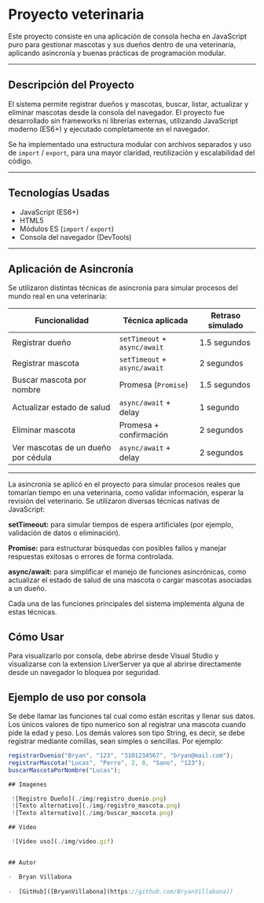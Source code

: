 # Proyecto veterinaria

Este proyecto consiste en una aplicación de consola hecha en JavaScript puro para gestionar mascotas y sus dueños dentro de una veterinaria, aplicando asincronía y buenas prácticas de programación modular.

---

## Descripción del Proyecto

El sistema permite registrar dueños y mascotas, buscar, listar, actualizar y eliminar mascotas desde la consola del navegador. El proyecto fue desarrollado sin frameworks ni librerías externas, utilizando JavaScript moderno (ES6+) y ejecutado completamente en el navegador.

Se ha implementado una estructura modular con archivos separados y uso de `import` / `export`, para una mayor claridad, reutilización y escalabilidad del código.

---

## Tecnologías Usadas

- JavaScript (ES6+)
- HTML5
- Módulos ES (`import` / `export`)
- Consola del navegador (DevTools)

---

## Aplicación de Asincronía

Se utilizaron distintas técnicas de asincronía para simular procesos del mundo real en una veterinaria:

| Funcionalidad                            | Técnica aplicada             |     Retraso simulado    |
|----------------------------------------- |---------------------------   |-------------------------|
| Registrar dueño                          | `setTimeout` + `async/await` | 1.5 segundos            |
| Registrar mascota                        | `setTimeout` + `async/await` | 2 segundos              |
| Buscar mascota por nombre                | Promesa (`Promise`)          | 1.5 segundos            |
| Actualizar estado de salud               | `async/await` + delay        | 1 segundo               |
| Eliminar mascota                         | Promesa + confirmación       | 2 segundos              |
| Ver mascotas de un dueño por cédula      | `async/await` + delay        | 2 segundos              |

---

La asincronía se aplicó en el proyecto para simular procesos reales que tomarían tiempo en una veterinaria, como validar información, esperar la revisión del veterinario. Se utilizaron diversas técnicas nativas de JavaScript:

**setTimeout:** para simular tiempos de espera artificiales (por ejemplo, validación de datos o eliminación).

**Promise:** para estructurar búsquedas con posibles fallos y manejar respuestas exitosas o errores de forma controlada.

**async/await:** para simplificar el manejo de funciones asincrónicas, como actualizar el estado de salud de una mascota o cargar mascotas asociadas a un dueño.

Cada una de las funciones principales del sistema implementa alguna de estas técnicas.

## Cómo Usar

Para visualizarlo por consola, debe abrirse desde Visual Studio y visualizarse con la extension LiverServer ya que al abrirse directamente desde un navegador lo bloquea por seguridad.

## Ejemplo de uso por consola

Se debe llamar las funciones tal cual como están escritas y llenar sus datos.
Los únicos valores de tipo numerico son al registrar una mascota cuando pide la edad y peso.
Los demás valores son tipo String, es decir, se debe registrar mediante comillas, sean simples o sencillas. Por ejemplo:

```js
registrarDuenio("Bryan", "123", "3101234567", "bryan@mail.com");
registrarMascota("Lucas", "Perro", 2, 8, "Sano", "123");
buscarMascotaPorNombre("Lucas");

## Imagenes

 ![Registro Dueño](./img/registro_duenio.png)
 ![Texto alternativo](./img/registro_mascota.png)
 ![Texto alternativo](./img/buscar_mascota.png)

## Video

 ![Video uso](./img/video.gif)


## Autor

-  Bryan Villabona
    
-  [GitHub]([BryanVillabona](https://github.com/BryanVillabona))


